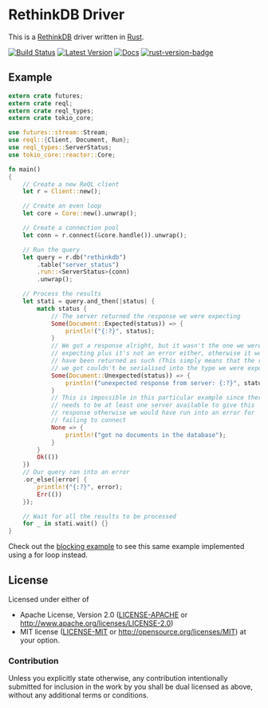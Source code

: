 # RethinkDB Driver

This is a [RethinkDB] driver written in [Rust].

[RethinkDB]: https://www.rethinkdb.com
[Rust]: https://www.rust-lang.org

[![Build Status](https://travis-ci.org/rust-rethinkdb/reql.svg?branch=master)](https://travis-ci.org/rust-rethinkdb/reql) [![Latest Version](https://img.shields.io/crates/v/reql.svg)](https://crates.io/crates/reql) [![Docs](https://docs.rs/reql/badge.svg)](https://docs.rs/reql) [![rust-version-badge][]][rust-version]

## Example

```rust
extern crate futures;
extern crate reql;
extern crate reql_types;
extern crate tokio_core;

use futures::stream::Stream;
use reql::{Client, Document, Run};
use reql_types::ServerStatus;
use tokio_core::reactor::Core;

fn main()
{
    // Create a new ReQL client
    let r = Client::new();

    // Create an even loop
    let core = Core::new().unwrap();

    // Create a connection pool
    let conn = r.connect(&core.handle()).unwrap();

    // Run the query
    let query = r.db("rethinkdb")
        .table("server_status")
        .run::<ServerStatus>(conn)
        .unwrap();

    // Process the results
    let stati = query.and_then(|status| {
        match status {
            // The server returned the response we were expecting
            Some(Document::Expected(status)) => {
                println!("{:?}", status);
            }
            // We got a response alright, but it wasn't the one we were
            // expecting plus it's not an error either, otherwise it would
            // have been returned as such (This simply means that the response
            // we got couldn't be serialised into the type we were expecting)
            Some(Document::Unexpected(status)) => {
                println!("unexpected response from server: {:?}", status);
            }
            // This is impossible in this particular example since there
            // needs to be at least one server available to give this
            // response otherwise we would have run into an error for
            // failing to connect
            None => {
                println!("got no documents in the database");
            }
        }
        Ok(())
    })
    // Our query ran into an error
    .or_else(|error| {
        println!("{:?}", error);
        Err(())
    });

    // Wait for all the results to be processed
    for _ in stati.wait() {}
}
```

Check out the [blocking example] to see this same example implemented using a for loop instead.

[blocking example]: https://github.com/rust-rethinkdb/reql/blob/master/examples/blocking.rs

## License

Licensed under either of
* Apache License, Version 2.0 ([LICENSE-APACHE](LICENSE-APACHE) or http://www.apache.org/licenses/LICENSE-2.0)
* MIT license ([LICENSE-MIT](LICENSE-MIT) or http://opensource.org/licenses/MIT)
at your option.

### Contribution

Unless you explicitly state otherwise, any contribution intentionally submitted
for inclusion in the work by you shall be dual licensed as above, without any
additional terms or conditions.

[rust-version-badge]: https://img.shields.io/badge/rust-1.17+-blue.svg
[rust-version]: .travis.yml#L7
